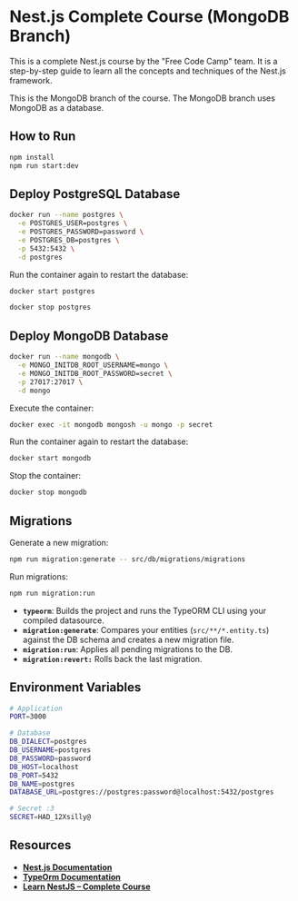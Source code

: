 # Nest.js Complete Course (MongoDB Branch)

This is a complete Nest.js course by the "Free Code Camp" team. It is a step-by-step guide to learn all the concepts and techniques of the Nest.js framework.

This is the MongoDB branch of the course. The MongoDB branch uses MongoDB as a database.

## How to Run

```bash
npm install
npm run start:dev

```

## Deploy PostgreSQL Database

```bash
docker run --name postgres \
  -e POSTGRES_USER=postgres \
  -e POSTGRES_PASSWORD=password \
  -e POSTGRES_DB=postgres \
  -p 5432:5432 \
  -d postgres

```

Run the container again to restart the database:

```bash
docker start postgres

```

```bash
docker stop postgres

```

## Deploy MongoDB Database

```bash
docker run --name mongodb \
  -e MONGO_INITDB_ROOT_USERNAME=mongo \
  -e MONGO_INITDB_ROOT_PASSWORD=secret \
  -p 27017:27017 \
  -d mongo

```

Execute the container:

```bash
docker exec -it mongodb mongosh -u mongo -p secret

```

Run the container again to restart the database:

```bash
docker start mongodb

```

Stop the container:

```bash
docker stop mongodb

```

## Migrations

Generate a new migration:

```bash
npm run migration:generate -- src/db/migrations/migrations

```

Run migrations:

```bash
npm run migration:run

```

- **`typeorm`**: Builds the project and runs the TypeORM CLI using your compiled datasource.
- **`migration:generate`**: Compares your entities (`src/**/*.entity.ts`) against the DB schema and creates a new migration file.
- **`migration:run`**: Applies all pending migrations to the DB.
- **`migration:revert:`** Rolls back the last migration.

## Environment Variables

```bash
# Application
PORT=3000

# Database
DB_DIALECT=postgres
DB_USERNAME=postgres
DB_PASSWORD=password
DB_HOST=localhost
DB_PORT=5432
DB_NAME=postgres
DATABASE_URL=postgres://postgres:password@localhost:5432/postgres

# Secret :3
SECRET=HAD_12Xsilly@

```

## Resources

- **[Nest.js Documentation](https://docs.nestjs.com/)**
- **[TypeOrm Documentation](https://typeorm.io/)**
- **[Learn NestJS – Complete Course](https://www.youtube.com/watch?v=sFnAHC9lLaw&t=1509s)**
